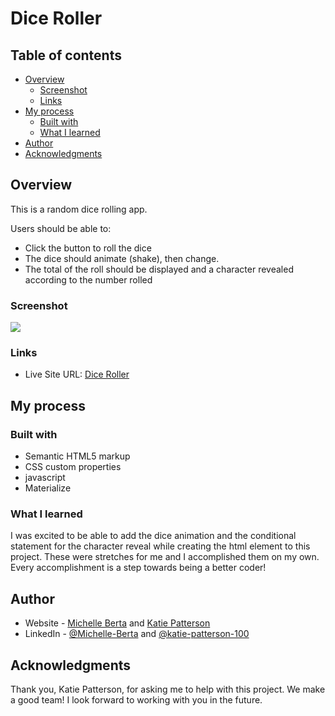 # Dice Roller

## Table of contents

- [Overview](#overview)
  - [Screenshot](#screenshot)
  - [Links](#links)
- [My process](#my-process)
  - [Built with](#built-with)
  - [What I learned](#what-i-learned)
- [Author](#author)
- [Acknowledgments](#acknowledgments)

## Overview

This is a random dice rolling app.

Users should be able to:

- Click the button to roll the dice
- The dice should animate (shake), then change.
- The total of the roll should be displayed and a character revealed according to the number rolled

### Screenshot

![](./screenshot.jpg)

### Links

- Live Site URL: [Dice Roller](https://michelleberta.github.io/dice-roller/)

## My process

### Built with

- Semantic HTML5 markup
- CSS custom properties
- javascript
- Materialize

### What I learned

I was excited to be able to add the dice animation and the conditional statement for the character reveal while creating the html element to this project.  These were stretches for me and I accomplished them on my own.  Every accomplishment is a step towards being a better coder!

## Author

- Website - [Michelle Berta](https://michelleberta.github.io/portfolio/) and [Katie Patterson](https://github.com/ktp1451)
- LinkedIn - [@Michelle-Berta](https://www.linkedin.com/in/michelle-berta/) and [@katie-patterson-100](https://www.linkedin.com/in/katie-patterson-100/)

## Acknowledgments

Thank you, Katie Patterson, for asking me to help with this project.  We make a good team!  I look forward to working with you in the future.